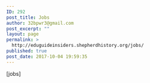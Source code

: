 ```yaml
---
ID: 292
post_title: Jobs
author: 32bpwr3@gmail.com
post_excerpt: ""
layout: page
permalink: >
  http://eduguideinsiders.shepherdhistory.org/jobs/
published: true
post_date: 2017-10-04 19:59:35
---
```

[jobs]
